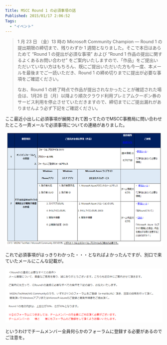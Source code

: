 ```yaml
---
Title: MSCC Round 1 の必須事項の話
Published: 2015/01/17 2:06:52
Tags:
  - "イベント"
---
```

> 1 月 23 日 （金）13 時の Microsoft Community Champion ― Round 1 の提出期限の締切まで、残りわずか 1 週間となりました。そこで本日はあらためて “Round 1 の提出が必須な事項” および “Round 1 作品の提出に関するよくあるお問い合わせ” をご案内いたしますので、「作品」をご提出いただいていない方はもちろん、既にご提出いただいた方も今一度、本メールを最後までご一読いただき、Round 1 の締め切りまでに提出が必要な事項をご確認ください。
> 
>  
> 
> なお、Round 1 の終了時点で作品が提出されなかったことが確認された場合は、1月26 日（月）以降より順次クラウド利用プレミアムクーポン券のサービス利用を停止させていただきますので、締切までにご提出漏れがありませんよう必ず下記をご確認ください。

ここ最近小出しに必須事項が展開されて困ってたのでMSCC事務局に問い合わせたところ一斉メールで必須事項についての連絡がありました。  

![](20150117020317.png) 

これで必須事項がはっきりわかった・・・となればよかったんですが、別口で来ていたメールにこんな記載が。

![](20150117020423.png) 

というわけでチームメンバー全員何らかのフォーラムに登録する必要があるのでご注意を。  